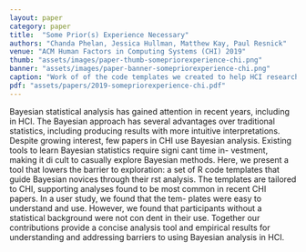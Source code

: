 ```yaml
---
layout: paper
category: paper
title:  "Some Prior(s) Experience Necessary"
authors: "Chanda Phelan, Jessica Hullman, Matthew Kay, Paul Resnick"
venue: "ACM Human Factors in Computing Systems (CHI) 2019"
thumb: "assets/images/paper-thumb-somepriorexperience-chi.png"
banner: "assets/images/paper-banner-somepriorexperience-chi.png"
caption: "Work of of the code templates we created to help HCI researchers conduct a Bayesian statistical analysis. Sections that require user input are bolded."
pdf: "assets/papers/2019-somepriorexperience-chi.pdf"
---
```


<!-- abstract -->
<p>Bayesian statistical analysis has gained attention in recent years, including in HCI. The Bayesian approach has several advantages over traditional statistics, including producing results with more intuitive interpretations. Despite growing interest, few papers in CHI use Bayesian analysis. Existing tools to learn Bayesian statistics require signi cant time in- vestment, making it di cult to casually explore Bayesian methods. Here, we present a tool that lowers the barrier to exploration: a set of R code templates that guide Bayesian novices through their rst analysis. The templates are tailored to CHI, supporting analyses found to be most common in recent CHI papers. In a user study, we found that the tem- plates were easy to understand and use. However, we found that participants without a statistical background were not con dent in their use. Together our contributions provide a concise analysis tool and empirical results for understanding and addressing barriers to using Bayesian analysis in HCI.</p>
